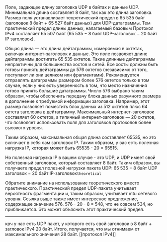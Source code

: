 Поле, задающее длину заголовка UDP в байтах и данные UDP. Минимальная длина составляет 8 байт, так как это длина заголовка. Размер поля устанавливает теоретический предел в 65 535 байт (заголовок 8 байт + 65 527 байт данных) для UDP-датаграммы. Тем практический предел длины данных, налагаемый базовым Протокол IPv4 составляет 65 507 байт (65 535 − 8 байт UDP-заголовок − 20 байт IP заголовок).


Общая длина — это длина дейтаграммы, измеряемая в октетах, включая интернет-заголовок и данные. Это поле позволяет длине дейтаграммы достигать 65 535 октетов. Такие длинные дейтаграммы непрактичны для большинства хостов и сетей. Все хосты должны быть готовы принять дейтаграммы до 576 октетов (независимо от того, поступают ли они целиком или фрагментами). Рекомендуется отправлять датаграммы размером более 576 октетов только в том случае, если у них есть уверенность в том, что место назначения готово принять большие датаграммы. Число 576 выбрано таким образом, чтобы обеспечить передачу блока данных разумного размера в дополнение к требуемой информации заголовка. Например, этот размер позволяет поместить блок данных из 512 октетов плюс 64 октета заголовка в дейтаграмму. Максимальный интернет-заголовок составляет 60 октетов, а типичный интернет-заголовок — 20 октетов, что позволяет использовать поля для заголовков протоколов более высокого уровня.


Таким образом, максимальная общая длина составляет 65535, но это включает в себя сам заголовок IP. Таким образом, у вас есть полезная нагрузка IP, которая может быть 65535 - 20 = 65515.

Но полезная нагрузка IP в вашем случае - это UDP, и UDP имеет свой собственный заголовок, который составляет 8 байт. Таким образом, вы получаете предел полезной нагрузки пакета UDP: 65 535 − 8 байт UDP заголовок − 20 байт IP-заголовок`theoretical`

Обратите внимание на использование теоретического вместо практического. Практический предел UDP-пакета учитывает вероятность фрагментации и, таким образом, учитывает mtu сетевого уровня. Ссылка выше также имеет интересное предложение, содержащее значение 576. 576 - 20 - 8 = 548, что не совсем 534, но приближается. Это может объяснить этот практический предел.



---------------


крч у нас есть UDP пакет, у которого есть свой заголовок в 8 байт + загловок IPv4 20 байт. Итого, получается, что мы отнимаем от максимального значения 28 байт.
[[протокол IPv4]]  
